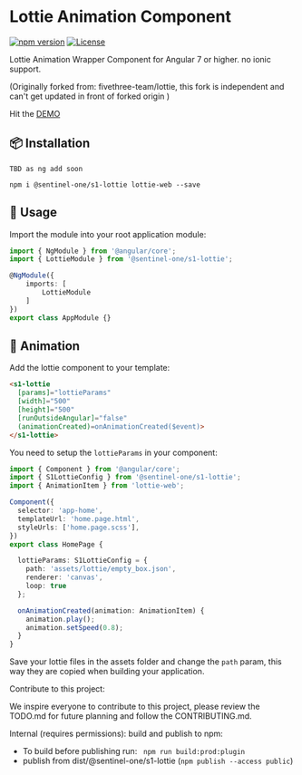 # Lottie Animation Component

[![npm version](https://d25lcipzij17d.cloudfront.net/badge.svg?id=js&type=6&v=0.1.3&x2=0)](https://www.npmjs.com/package/@sentinel-one/s1-lottie)
[![License](https://img.shields.io/badge/License-MIT-green.svg)](https://github.com/Sentinel-One/lottie/blob/master/LICENSE)

Lottie Animation Wrapper Component for Angular 7 or higher. no ionic support.

(Originally forked from: fivethree-team/lottie, this fork is independent and can't get updated in front of forked origin )

Hit the [DEMO](https://bnmiolqym.github.stackblitz.io/)

## 📦 Installation

```console
TBD as ng add soon

npm i @sentinel-one/s1-lottie lottie-web --save
```

## 🔨 Usage
Import the module into your root application module:

```typescript
import { NgModule } from '@angular/core';
import { LottieModule } from '@sentinel-one/s1-lottie';

@NgModule({
    imports: [
        LottieModule
    ]
})
export class AppModule {}
```

## 🦄 Animation

Add the lottie component to your template:

```html
<s1-lottie
  [params]="lottieParams"
  [width]="500"
  [height]="500"
  [runOutsideAngular]="false"
  (animationCreated)=onAnimationCreated($event)>
</s1-lottie>
```

You need to setup the `lottieParams` in your component:

```typescript
import { Component } from '@angular/core';
import { S1LottieConfig } from '@sentinel-one/s1-lottie';
import { AnimationItem } from 'lottie-web';

Component({
  selector: 'app-home',
  templateUrl: 'home.page.html',
  styleUrls: ['home.page.scss'],
})
export class HomePage {

  lottieParams: S1LottieConfig = {
    path: 'assets/lottie/empty_box.json',
    renderer: 'canvas',
    loop: true
  };

  onAnimationCreated(animation: AnimationItem) {
    animation.play();
    animation.setSpeed(0.8);
  }
}
```

Save your lottie files in the assets folder and change the `path` param, this way they are copied when building your application.

Contribute to this project:

We inspire everyone to contribute to this project, please review the TODO.md for future planning
and follow the CONTRIBUTING.md.

Internal (requires permissions): build and publish to npm:
- To build before publishing run:
 ` npm run build:prod:plugin`
 - publish from dist/@sentinel-one/s1-lottie (`npm publish --access public`)

